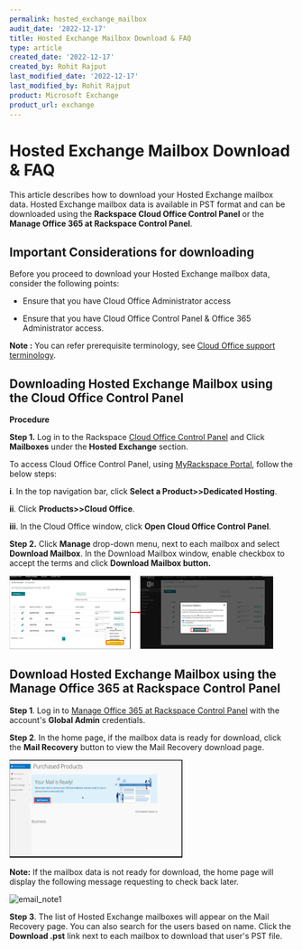 ```yaml
---
permalink: hosted_exchange_mailbox
audit_date: '2022-12-17'
title: Hosted Exchange Mailbox Download & FAQ
type: article
created_date: '2022-12-17'
created_by: Rohit Rajput
last_modified_date: '2022-12-17'
last_modified_by: Rohit Rajput 
product: Microsoft Exchange
product_url: exchange
---
```


Hosted Exchange Mailbox Download & FAQ
========================================
This article describes how to download your Hosted Exchange mailbox data. Hosted Exchange mailbox data is available in PST format and can be downloaded using the **Rackspace Cloud Office Control Panel** or the **Manage Office 365 at Rackspace Control Panel**. 

Important Considerations for downloading
--------------------------------------------

Before you proceed to download your Hosted Exchange mailbox data, consider the following points:

 - Ensure that you have Cloud Office Administrator access

 -	Ensure that you have Cloud Office Control Panel & Office 365 Administrator access.

**Note :**
	You can refer prerequisite terminology, see [Cloud Office support terminology](https://docs.rackspace.com/support/how-to/cloud-office-support-terminology/).
	
Downloading Hosted Exchange Mailbox using the Cloud Office Control Panel
-----------------------------------------------------------------
**Procedure**

**Step 1.**
Log in to the Rackspace 
[Cloud Office Control Panel](https://cp.rackspace.com/identity/Account/Login?ReturnUrl=%2Fidentity%2Fconnect%2Fauthorize%2Fcallback%3Fclient_id%3Dcp3%26redirect_uri%3Dhttps%253A%252F%252Fcp.rackspace.com%252Foidc-login%26response_mode%3Dform_post%26response_type%3Dcode%2520id_token%26scope%3Dopenid%2520offline_access%2520profile%2520email%2520account%26state%3DOpenIdConnect.AuthenticationProperties%253Ddjsyglgcx7CTX136xbcAFZq3XrxRKGal8ikEeE6mBEXEo1repzsQe_I7vu16ypXRrEXWpCZNkW4jxeDQtkvpp0xO53rgIvQtduKp8N-GGjKFptvmgnO1dwVQiCR7zr39uq2WJw%26nonce%3D638069485684794887.Mzg4YzM1MWItOGVkNy00ZjE1LTk5MTgtZDQzZDFkNWFiY2I1ZjU5Y2U2OTctY2VmZi00ZTYzLWEwZmUtZDZkN2ZlZDc4MjRl%26post_logout_redirect_uri%3Dhttps%253A%252F%252Fcp.rackspace.com%252F%26x-client-SKU%3DID_NET451%26x-client-ver%3D5.3.0.0/)
and Click **Mailboxes** under the **Hosted Exchange** section.

To access Cloud Office Control Panel, using [MyRackspace Portal](https://login.rackspace.com/login), follow the below steps:

**i**.  In the top navigation bar, click **Select a Product>>Dedicated Hosting**.

**ii**.	Click **Products>>Cloud Office**.

**iii**. In the Cloud Office window, click **Open Cloud Office Control Panel**.

**Step 2.** Click **Manage** drop-down menu, next to each mailbox and select **Download Mailbox**. In the Download Mailbox window, enable checkbox to accept the terms and click **Download Mailbox button.**

<img width="468" alt="manage_download_mailbox" src="manage_download_mailbox.png">

Download Hosted Exchange Mailbox using the Manage Office 365 at Rackspace Control Panel
-------------------------------------------------

**Step 1**. Log in to [Manage Office 365 at Rackspace Control Panel](https://manage365.rackspace.com/login?ReturnUrl=%2F) with the account's **Global Admin** credentials. 

**Step 2**. In the home page, if the mailbox data is ready for download, click the **Mail Recovery** button to view the Mail Recovery download page.

<img width="307" alt="mail_recovery" src="mail_recovery.png">

**Note:** If the mailbox data is not ready for download, the home page will display the following message requesting to check back later.

<img width="250" alt="email_note1" src="https://user-images.githubusercontent.com/96761530/208292027-5995310e-c0db-4f09-8ad9-e9c775e43853.png">

**Step 3**. The list of Hosted Exchange mailboxes will appear on the Mail Recovery page. You can also search for the users based on name. Click the **Download .pst** link next to each mailbox to download that user's PST file.




















